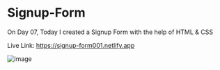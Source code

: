 # Signup-Form

On Day 07, Today I created a Signup Form with the help of HTML & CSS


Live Link: https://signup-form001.netlify.app

![image](https://github.com/RanaHuzaima/Signup-Form/assets/120297532/4585d24d-35a8-432d-a88c-b42b3302ce77)
